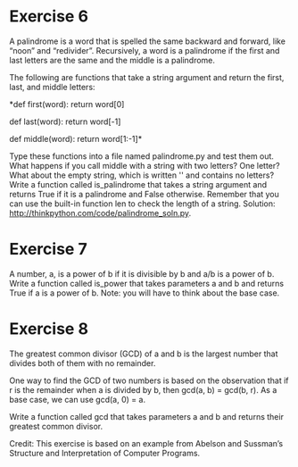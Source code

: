 # Exercise 6
A palindrome is a word that is spelled the same backward and forward, like “noon” and “redivider”. Recursively, a word is a palindrome if the first and last letters are the same and the middle is a palindrome.

The following are functions that take a string argument and return the first, last, and middle letters:

*def first(word):
    return word[0]

def last(word):
    return word[-1]

def middle(word):
    return word[1:-1]*


Type these functions into a file named palindrome.py and test them out. What happens if you call middle with a string with two letters? One letter? What about the empty string, which is written '' and contains no letters?
Write a function called is_palindrome that takes a string argument and returns True if it is a palindrome and False otherwise. Remember that you can use the built-in function len to check the length of a string.
Solution: http://thinkpython.com/code/palindrome_soln.py.

# Exercise 7  
A number, a, is a power of b if it is divisible by b and a/b is a power of b. Write a function called is_power that takes parameters a and b and returns True if a is a power of b. Note: you will have to think about the base case.

# Exercise 8  
The greatest common divisor (GCD) of a and b is the largest number that divides both of them with no remainder.

One way to find the GCD of two numbers is based on the observation that if r is the remainder when a is divided by b, then gcd(a, b) = gcd(b, r). As a base case, we can use gcd(a, 0) = a.

Write a function called gcd that takes parameters a and b and returns their greatest common divisor.

Credit: This exercise is based on an example from Abelson and Sussman’s Structure and Interpretation of Computer Programs.
